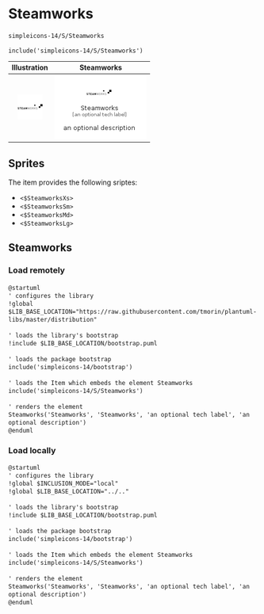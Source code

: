 # Steamworks


```text
simpleicons-14/S/Steamworks
```

```text
include('simpleicons-14/S/Steamworks')
```



| Illustration | Steamworks |
| :---: | :---: |
| ![illustration for Illustration](../../simpleicons-14/S/Steamworks.png) | ![illustration for Steamworks](../../simpleicons-14/S/Steamworks.Local.png) |



## Sprites
The item provides the following sriptes:

- `<$SteamworksXs>`
- `<$SteamworksSm>`
- `<$SteamworksMd>`
- `<$SteamworksLg>`





## Steamworks

### Load remotely
```plantuml
@startuml
' configures the library
!global $LIB_BASE_LOCATION="https://raw.githubusercontent.com/tmorin/plantuml-libs/master/distribution"

' loads the library's bootstrap
!include $LIB_BASE_LOCATION/bootstrap.puml

' loads the package bootstrap
include('simpleicons-14/bootstrap')

' loads the Item which embeds the element Steamworks
include('simpleicons-14/S/Steamworks')

' renders the element
Steamworks('Steamworks', 'Steamworks', 'an optional tech label', 'an optional description')
@enduml
```

### Load locally
```plantuml
@startuml
' configures the library
!global $INCLUSION_MODE="local"
!global $LIB_BASE_LOCATION="../.."

' loads the library's bootstrap
!include $LIB_BASE_LOCATION/bootstrap.puml

' loads the package bootstrap
include('simpleicons-14/bootstrap')

' loads the Item which embeds the element Steamworks
include('simpleicons-14/S/Steamworks')

' renders the element
Steamworks('Steamworks', 'Steamworks', 'an optional tech label', 'an optional description')
@enduml
```

